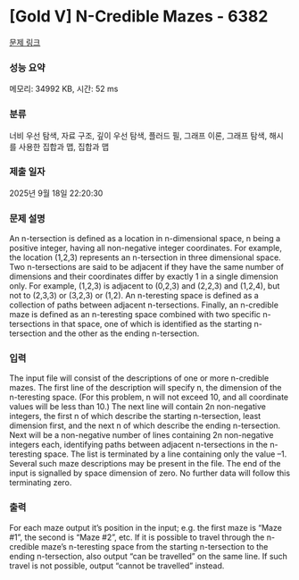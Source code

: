 # [Gold V] N-Credible Mazes - 6382 

[문제 링크](https://www.acmicpc.net/problem/6382) 

### 성능 요약

메모리: 34992 KB, 시간: 52 ms

### 분류

너비 우선 탐색, 자료 구조, 깊이 우선 탐색, 플러드 필, 그래프 이론, 그래프 탐색, 해시를 사용한 집합과 맵, 집합과 맵

### 제출 일자

2025년 9월 18일 22:20:30

### 문제 설명

<p>An n-tersection is defined as a location in n-dimensional space, n being a positive integer, having all non-negative integer coordinates. For example, the location (1,2,3) represents an n-tersection in three dimensional space. Two n-tersections are said to be adjacent if they have the same number of dimensions and their coordinates differ by exactly 1 in a single dimension only. For example, (1,2,3) is adjacent to (0,2,3) and (2,2,3) and (1,2,4), but not to (2,3,3) or (3,2,3) or (1,2). An n-teresting space is defined as a collection of paths between adjacent n-tersections. Finally, an n-credible maze is defined as an n-teresting space combined with two specific n-tersections in that space, one of which is identified as the starting n-tersection and the other as the ending n-tersection.</p>

### 입력 

 <p>The input file will consist of the descriptions of one or more n-credible mazes. The first line of the description will specify n, the dimension of the n-teresting space. (For this problem, n will not exceed 10, and all coordinate values will be less than 10.) The next line will contain 2n non-negative integers, the first n of which describe the starting n-tersection, least dimension first, and the next n of which describe the ending n-tersection. Next will be a non-negative number of lines containing 2n non-negative integers each, identifying paths between adjacent n-tersections in the n-teresting space. The list is terminated by a line containing only the value –1. Several such maze descriptions may be present in the file. The end of the input is signalled by space dimension of zero. No further data will follow this terminating zero.</p>

### 출력 

 <p>For each maze output it’s position in the input; e.g. the first maze is “Maze #1”, the second is “Maze #2”, etc. If it is possible to travel through the n-credible maze’s n-teresting space from the starting n-tersection to the ending n-tersection, also output “can be travelled” on the same line. If such travel is not possible, output “cannot be travelled” instead.</p>


